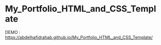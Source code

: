 # My_Portfolio_HTML_and_CSS_Template
DEMO : https://abdelhafidrahab.github.io/My_Portfolio_HTML_and_CSS_Template/
